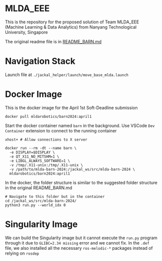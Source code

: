 # MLDA_EEE

This is the repository for the proposed solution of Team MLDA_EEE (Machine Learning & Data Analytics) from Nanyang Technological University, Singapore

The original readme file is in [README_BARN.md](./README_BARN.md)

# Navigation Stack

Launch file at `./jackal_helper/launch/move_base_mlda.launch`

# Docker Image

This is the docker image for the April 1st Soft-Deadline submission

```shell
docker pull mldarobotics/barn2024:april1
```

Start the docker container named `barn` in the background. Use VSCode `Dev Container` extension to connect to the running container

```shell
xhost+ # Allow connections to X server

docker run --rm -dt --name barn \
  -e DISPLAY=$DISPLAY \
  -e QT_X11_NO_MITSHM=1 \
  -e LIBGL_ALWAYS_SOFTWARE=1 \
  -v /tmp/.X11-unix:/tmp/.X11-unix \
  -v /path/to/mlda-barn-2024:/jackal_ws/src/mlda-barn-2024 \
  mldarobotics/barn2024:april1
```

In the docker, the folder structure is similar to the suggested folder structure in the original README_BARN.md

```shell
# Navigate to this folder but in the container
cd /jackal_ws/src/mlda-barn-2024/
python3 run.py --world_idx 0
```

# Singularity Image

We can build the Singularity image but it cannot execute the `run.py` program through it due to `GLIBC=2.34 missing` error and we cannot fix. In the `.def` file, we also installed all the necessary `ros-melodic-*` packages instead of relying on `rosdep`
